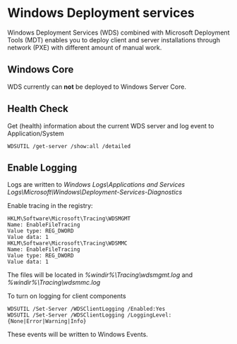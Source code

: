 # Windows Deployment services
Windows Deployment Services (WDS) combined with Microsoft Deployment Tools (MDT) enables you to deploy client and server installations through network (PXE) with different amount of manual work. 

## Windows Core
WDS currently can **not** be deployed to Windows Server Core.

## Health Check
Get (health) information about the current WDS server and log event to Application/System
```shell
WDSUTIL /get-server /show:all /detailed
```

## Enable Logging
Logs are written to _Windows Logs\Applications and Services Logs\Microsoft\Windows\Deployment-Services-Diagnostics_

Enable tracing in the registry:
```shell
HKLM\Software\Microsoft\Tracing\WDSMGMT
Name: EnableFileTracing
Value type: REG_DWORD
Value data: 1
HKLM\Software\Microsoft\Tracing\WDSMMC
Name: EnableFileTracing
Value type: REG_DWORD
Value data: 1
```
The files will be located in _%windir%\Tracing\wdsmgmt.log_ and _%windir%\Tracing\wdsmmc.log_

To turn on logging for client components
```shell
WDSUTIL /Set-Server /WDSClientLogging /Enabled:Yes
WDSUTIL /Set-Server /WDSClientLogging /LoggingLevel:{None|Error|Warning|Info}
```
These events will be written to Windows Events.
